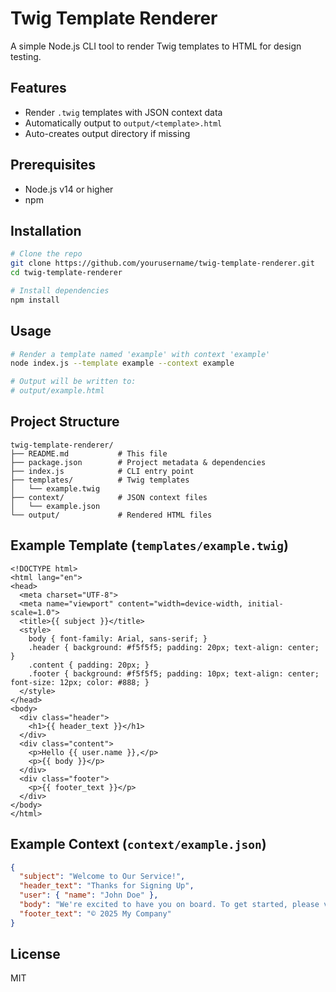 # Twig Template Renderer

A simple Node.js CLI tool to render Twig templates to HTML for design testing.

## Features

- Render `.twig` templates with JSON context data
- Automatically output to `output/<template>.html`
- Auto-creates output directory if missing

## Prerequisites

- Node.js v14 or higher
- npm

## Installation

```bash
# Clone the repo
git clone https://github.com/yourusername/twig-template-renderer.git
cd twig-template-renderer

# Install dependencies
npm install
```

## Usage

```bash
# Render a template named 'example' with context 'example'
node index.js --template example --context example

# Output will be written to:
# output/example.html
```

## Project Structure

```
twig-template-renderer/
├── README.md           # This file
├── package.json        # Project metadata & dependencies
├── index.js            # CLI entry point
├── templates/          # Twig templates
│   └── example.twig
├── context/            # JSON context files
│   └── example.json
└── output/             # Rendered HTML files
```

## Example Template (`templates/example.twig`)

```twig
<!DOCTYPE html>
<html lang="en">
<head>
  <meta charset="UTF-8">
  <meta name="viewport" content="width=device-width, initial-scale=1.0">
  <title>{{ subject }}</title>
  <style>
    body { font-family: Arial, sans-serif; }
    .header { background: #f5f5f5; padding: 20px; text-align: center; }
    .content { padding: 20px; }
    .footer { background: #f5f5f5; padding: 10px; text-align: center; font-size: 12px; color: #888; }
  </style>
</head>
<body>
  <div class="header">
    <h1>{{ header_text }}</h1>
  </div>
  <div class="content">
    <p>Hello {{ user.name }},</p>
    <p>{{ body }}</p>
  </div>
  <div class="footer">
    <p>{{ footer_text }}</p>
  </div>
</body>
</html>
```

## Example Context (`context/example.json`)

```json
{
  "subject": "Welcome to Our Service!",
  "header_text": "Thanks for Signing Up",
  "user": { "name": "John Doe" },
  "body": "We're excited to have you on board. To get started, please verify your email address.",
  "footer_text": "© 2025 My Company"
}
```

## License

MIT
